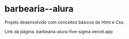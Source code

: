 # barbearia--alura
Projeto desenvolvido com conceitos básicos de Html e Css.

Link da página: barbearia-alura-five-sigma.vercel.app
